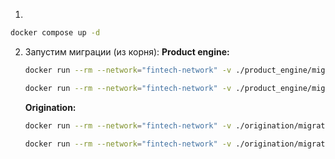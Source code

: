 1.
```bash
docker compose up -d
```

2. Запустим миграции (из корня):
    **Product engine:**
    ```bash
    docker run --rm --network="fintech-network" -v ./product_engine/migrations:/app liquibase/liquibase:4.19.0 --log-level ERROR --defaultsFile=/app/dev.properties update
    ```

    ```bash
    docker run --rm --network="fintech-network" -v ./product_engine/migrations:/app liquibase/liquibase:4.19.0 --defaultsFile=/app/dev.properties update
    ```
    **Origination:**
    ```bash
    docker run --rm --network="fintech-network" -v ./origination/migrations:/app liquibase/liquibase:4.19.0 --log-level ERROR --defaultsFile=/app/dev.properties update
    ```

    ```bash
    docker run --rm --network="fintech-network" -v ./origination/migrations:/app liquibase/liquibase:4.19.0 --defaultsFile=/app/dev.properties update
    ```